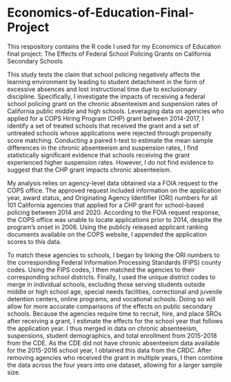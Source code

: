 # Economics-of-Education-Final-Project
This respository contains the R code I used for my Economics of Education final project: The Effects of Federal School Policing Grants on California Secondary Schools

This study tests the claim that school policing negatively affects the learning environment by leading to student detachment in the form of excessive absences and lost instructional time due to exclusionary discipline. Specifically, I investigate the impacts of receiving a federal school policing grant on the chronic absenteeism and suspension rates of California public middle and high schools. Leveraging data on agencies who applied for a COPS Hiring Program (CHP) grant between 2014-2017, I identify a set of treated schools that received the grant and a set of untreated schools whose applications were rejected through propensity score matching. Conducting a paired t-test to estimate the mean sample differences in the chronic absenteeism and suspension rates, I find statistically significant evidence that schools receiving the grant experienced higher suspension rates. However, I do not find evidence to suggest that the CHP grant impacts chronic absenteeism. 


My analysis relies on agency-level data obtained via a FOIA request to the COPS office. The approved request included information on the application year, award status, and Originating Agency Identifier (ORI) numbers for all 101 California agencies that applied for a CHP grant for school-based policing between 2014 and 2020. According to the FOIA request response, the COPS office was unable to locate applications prior to 2014, despite the program’s onset in 2006. Using the publicly released applicant ranking documents available on the COPS website, I appended the application scores to this data. 

To match these agencies to schools, I began by linking the ORI numbers to the corresponding Federal Information Processing Standards (FIPS) county codes.  Using the FIPS codes, I then matched the agencies to their corresponding school districts.  Finally, I used the unique district codes to merge in individual schools, excluding those serving students outside middle or high school age, special needs facilities, correctional and juvenile detention centers, online programs, and vocational schools.  Doing so will allow for more accurate comparisons of the effects on public secondary schools. Because the agencies require time to recruit, hire, and place SROs after receiving a grant, I estimate the effects for the school year that follows the application year. I thus merged in data on chronic absenteeism, suspensions, student demographics, and total enrollment from 2015-2018 from the CDE.  As the CDE did not have chronic absenteeism data available for the 2015-2016 school year, I obtained this data from the CRDC.  After removing agencies who received the grant in multiple years, I then combine the data across the four years into one dataset, allowing for a larger sample size. 

